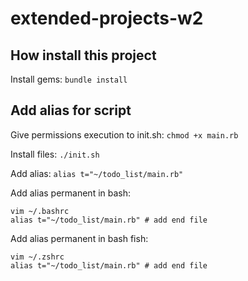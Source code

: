 # extended-projects-w2

## How install this project

Install gems: `bundle install`

## Add alias for script

Give permissions execution to init.sh: `chmod +x main.rb`

Install files: `./init.sh`

Add alias: `alias t="~/todo_list/main.rb"`

Add alias permanent in bash:

```
vim ~/.bashrc
alias t="~/todo_list/main.rb" # add end file
```

Add alias permanent in bash fish:

```
vim ~/.zshrc
alias t="~/todo_list/main.rb" # add end file
```
